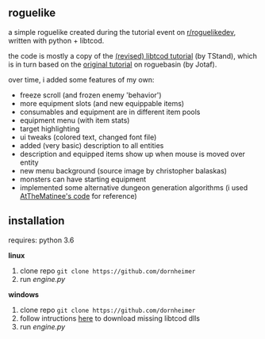 ## roguelike

a simple roguelike created during the tutorial event on [r/roguelikedev](https://www.reddit.com/r/roguelikedev/wiki/python_tutorial_series), written with python + libtcod.

the code is mostly a copy of the [(revised) libtcod tutorial](rogueliketutorials.com) (by TStand), which is in turn based on the [original tutorial](http://www.roguebasin.com/index.php?title=Complete_Roguelike_Tutorial,_using_python%2Blibtcod) on roguebasin (by Jotaf).

over time, i added some features of my own:
+ freeze scroll (and frozen enemy 'behavior')
+ more equipment slots (and new equippable items)
+ consumables and equipment are in different item pools
+ equipment menu (with item stats)
+ target highlighting
+ ui tweaks (colored text, changed font file)
+ added (very basic) description to all entities
+ description and equipped items show up when mouse is moved over entity
+ new menu background (source image by christopher balaskas)
+ monsters can have starting equipment
+ implemented some alternative dungeon generation algorithms (i used [AtTheMatinee's code](https://github.com/AtTheMatinee/dungeon-generation) for reference)


## installation
requires: python 3.6

**linux**

1. clone repo `git clone https://github.com/dornheimer`
2. run *engine.py*

**windows**

1. clone repo `git clone https://github.com/dornheimer`
2. follow intructions [here](http://www.roguebasin.com/index.php?title=Complete_Roguelike_Tutorial,_using_python%2Blibtcod,_part_1#Setting_it_up) to download missing libtcod dlls
3. run *engine.py*
